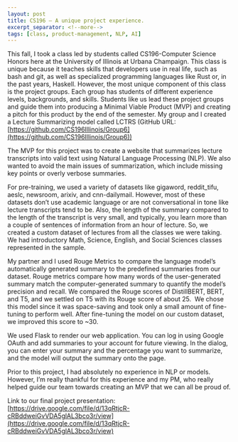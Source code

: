 ```yaml
---
layout: post
title: CS196 — A unique project experience.
excerpt_separator: <!--more-->
tags: [class, product-management, NLP, AI]
---
```


This fall, I took a class led by students called CS196-Computer Science Honors here at the University of Illinois at Urbana Champaign. This class is unique because it teaches skills that developers use in real life, such as bash and git, as well as specialized programming languages like Rust or, in the past years, Haskell. <!--more--> However, the most unique component of this class is the project groups. Each group has students of different experience levels, backgrounds, and skills. Students like us lead these project groups and guide them into producing a Minimal Viable Product (MVP) and creating a pitch for this product by the end of the semester. My group and I created a Lecture Summarizing model called LCTRS (GitHub URL: [https://github.com/CS196Illinois/Group6](https://github.com/CS196Illinois/Group6))

The MVP for this project was to create a website that summarizes lecture transcripts into valid text using Natural Language Processing (NLP). We also wanted to avoid the main issues of summarization, which include missing key points or overly verbose summaries.

For pre-training, we used a variety of datasets like gigaword, reddit_tifu, aeslc, newsroom, arixiv, and cnn-dailymail. However, most of these datasets don’t use academic language or are not conversational in tone like lecture transcripts tend to be. Also, the length of the summary compared to the length of the transcript is very small, and typically, you learn more than a couple of sentences of information from an hour of lecture. So, we created a custom dataset of lectures from all the classes we were taking. We had introductory Math, Science, English, and Social Sciences classes represented in the sample.

My partner and I used Rouge Metrics to compare the language model’s automatically generated summary to the predefined summaries from our dataset. Rouge metrics compare how many words of the user-generated summary match the computer-generated summary to quantify the model’s precision and recall. We compared the Rouge scores of DistillBERT, BERT, and T5, and we settled on T5 with its Rouge score of about 25.  We chose this model since it was space-saving and took only a small amount of fine-tuning to perform well. After fine-tuning the model on our custom dataset, we improved this score to ~30.

We used Flask to render our web application. You can log in using Google OAuth and add summaries to your account for future viewing. In the dialog, you can enter your summary and the percentage you want to summarize, and the model will output the summary onto the page.

Prior to this project, I had absolutely no experience in NLP or models. However, I’m really thankful for this experience and my PM, who really helped guide our team towards creating an MVP that we can all be proud of.

Link to our final project presentation: [https://drive.google.com/file/d/13qRtjcR-cRBddweiGvVDA5glAL3bco3r/view](https://drive.google.com/file/d/13qRtjcR-cRBddweiGvVDA5glAL3bco3r/view)
